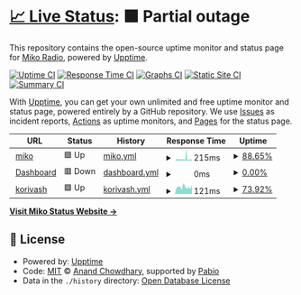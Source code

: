 # [📈 Live Status](https://status.mikoradio.com): <!--live status--> **🟧 Partial outage**

This repository contains the open-source uptime monitor and status page for [Miko Radio](https://status.mikoradio.com), powered by [Upptime](https://github.com/upptime/upptime).

[![Uptime CI](https://github.com/miko-radio/miko-radio.github.io/workflows/Uptime%20CI/badge.svg)](https://github.com/miko-radio/miko-radio.github.io/actions?query=workflow%3A%22Uptime+CI%22)
[![Response Time CI](https://github.com/miko-radio/miko-radio.github.io/workflows/Response%20Time%20CI/badge.svg)](https://github.com/miko-radio/miko-radio.github.io/actions?query=workflow%3A%22Response+Time+CI%22)
[![Graphs CI](https://github.com/miko-radio/miko-radio.github.io/workflows/Graphs%20CI/badge.svg)](https://github.com/miko-radio/miko-radio.github.io/actions?query=workflow%3A%22Graphs+CI%22)
[![Static Site CI](https://github.com/miko-radio/miko-radio.github.io/workflows/Static%20Site%20CI/badge.svg)](https://github.com/miko-radio/miko-radio.github.io/actions?query=workflow%3A%22Static+Site+CI%22)
[![Summary CI](https://github.com/miko-radio/miko-radio.github.io/workflows/Summary%20CI/badge.svg)](https://github.com/miko-radio/miko-radio.github.io/actions?query=workflow%3A%22Summary+CI%22)

With [Upptime](https://upptime.js.org), you can get your own unlimited and free uptime monitor and status page, powered entirely by a GitHub repository. We use [Issues](https://github.com/miko-radio/miko-radio.github.io/issues) as incident reports, [Actions](https://github.com/miko-radio/miko-radio.github.io/actions) as uptime monitors, and [Pages](https://status.mikoradio.com) for the status page.

<!--start: status pages-->
<!-- This summary is generated by Upptime (https://github.com/upptime/upptime) -->
<!-- Do not edit this manually, your changes will be overwritten -->
<!-- prettier-ignore -->
| URL | Status | History | Response Time | Uptime |
| --- | ------ | ------- | ------------- | ------ |
| <img alt="" src="https://icons.duckduckgo.com/ip3/mikoradio.com.ico" height="13"> [miko](https://mikoradio.com/) | 🟩 Up | [miko.yml](https://github.com/Miko-Radio/miko-radio.github.io/commits/HEAD/history/miko.yml) | <details><summary><img alt="Response time graph" src="./graphs/miko/response-time-week.png" height="20"> 215ms</summary><br><a href="https://miko-radio.github.io/miko-radio.github.io/history/miko"><img alt="Response time 178" src="https://img.shields.io/endpoint?url=https%3A%2F%2Fraw.githubusercontent.com%2FMiko-Radio%2Fmiko-radio.github.io%2FHEAD%2Fapi%2Fmiko%2Fresponse-time.json"></a><br><a href="https://miko-radio.github.io/miko-radio.github.io/history/miko"><img alt="24-hour response time 241" src="https://img.shields.io/endpoint?url=https%3A%2F%2Fraw.githubusercontent.com%2FMiko-Radio%2Fmiko-radio.github.io%2FHEAD%2Fapi%2Fmiko%2Fresponse-time-day.json"></a><br><a href="https://miko-radio.github.io/miko-radio.github.io/history/miko"><img alt="7-day response time 215" src="https://img.shields.io/endpoint?url=https%3A%2F%2Fraw.githubusercontent.com%2FMiko-Radio%2Fmiko-radio.github.io%2FHEAD%2Fapi%2Fmiko%2Fresponse-time-week.json"></a><br><a href="https://miko-radio.github.io/miko-radio.github.io/history/miko"><img alt="30-day response time 207" src="https://img.shields.io/endpoint?url=https%3A%2F%2Fraw.githubusercontent.com%2FMiko-Radio%2Fmiko-radio.github.io%2FHEAD%2Fapi%2Fmiko%2Fresponse-time-month.json"></a><br><a href="https://miko-radio.github.io/miko-radio.github.io/history/miko"><img alt="1-year response time 178" src="https://img.shields.io/endpoint?url=https%3A%2F%2Fraw.githubusercontent.com%2FMiko-Radio%2Fmiko-radio.github.io%2FHEAD%2Fapi%2Fmiko%2Fresponse-time-year.json"></a></details> | <details><summary><a href="https://miko-radio.github.io/miko-radio.github.io/history/miko">88.65%</a></summary><a href="https://miko-radio.github.io/miko-radio.github.io/history/miko"><img alt="All-time uptime 99.38%" src="https://img.shields.io/endpoint?url=https%3A%2F%2Fraw.githubusercontent.com%2FMiko-Radio%2Fmiko-radio.github.io%2FHEAD%2Fapi%2Fmiko%2Fuptime.json"></a><br><a href="https://miko-radio.github.io/miko-radio.github.io/history/miko"><img alt="24-hour uptime 100.00%" src="https://img.shields.io/endpoint?url=https%3A%2F%2Fraw.githubusercontent.com%2FMiko-Radio%2Fmiko-radio.github.io%2FHEAD%2Fapi%2Fmiko%2Fuptime-day.json"></a><br><a href="https://miko-radio.github.io/miko-radio.github.io/history/miko"><img alt="7-day uptime 88.65%" src="https://img.shields.io/endpoint?url=https%3A%2F%2Fraw.githubusercontent.com%2FMiko-Radio%2Fmiko-radio.github.io%2FHEAD%2Fapi%2Fmiko%2Fuptime-week.json"></a><br><a href="https://miko-radio.github.io/miko-radio.github.io/history/miko"><img alt="30-day uptime 97.28%" src="https://img.shields.io/endpoint?url=https%3A%2F%2Fraw.githubusercontent.com%2FMiko-Radio%2Fmiko-radio.github.io%2FHEAD%2Fapi%2Fmiko%2Fuptime-month.json"></a><br><a href="https://miko-radio.github.io/miko-radio.github.io/history/miko"><img alt="1-year uptime 99.38%" src="https://img.shields.io/endpoint?url=https%3A%2F%2Fraw.githubusercontent.com%2FMiko-Radio%2Fmiko-radio.github.io%2FHEAD%2Fapi%2Fmiko%2Fuptime-year.json"></a></details>
| <img alt="" src="https://icons.duckduckgo.com/ip3/45.141.24.109.ico" height="13"> [Dashboard](http://45.141.24.109) | 🟥 Down | [dashboard.yml](https://github.com/Miko-Radio/miko-radio.github.io/commits/HEAD/history/dashboard.yml) | <details><summary><img alt="Response time graph" src="./graphs/dashboard/response-time-week.png" height="20"> 0ms</summary><br><a href="https://miko-radio.github.io/miko-radio.github.io/history/dashboard"><img alt="Response time 69" src="https://img.shields.io/endpoint?url=https%3A%2F%2Fraw.githubusercontent.com%2FMiko-Radio%2Fmiko-radio.github.io%2FHEAD%2Fapi%2Fdashboard%2Fresponse-time.json"></a><br><a href="https://miko-radio.github.io/miko-radio.github.io/history/dashboard"><img alt="24-hour response time 0" src="https://img.shields.io/endpoint?url=https%3A%2F%2Fraw.githubusercontent.com%2FMiko-Radio%2Fmiko-radio.github.io%2FHEAD%2Fapi%2Fdashboard%2Fresponse-time-day.json"></a><br><a href="https://miko-radio.github.io/miko-radio.github.io/history/dashboard"><img alt="7-day response time 0" src="https://img.shields.io/endpoint?url=https%3A%2F%2Fraw.githubusercontent.com%2FMiko-Radio%2Fmiko-radio.github.io%2FHEAD%2Fapi%2Fdashboard%2Fresponse-time-week.json"></a><br><a href="https://miko-radio.github.io/miko-radio.github.io/history/dashboard"><img alt="30-day response time 0" src="https://img.shields.io/endpoint?url=https%3A%2F%2Fraw.githubusercontent.com%2FMiko-Radio%2Fmiko-radio.github.io%2FHEAD%2Fapi%2Fdashboard%2Fresponse-time-month.json"></a><br><a href="https://miko-radio.github.io/miko-radio.github.io/history/dashboard"><img alt="1-year response time 69" src="https://img.shields.io/endpoint?url=https%3A%2F%2Fraw.githubusercontent.com%2FMiko-Radio%2Fmiko-radio.github.io%2FHEAD%2Fapi%2Fdashboard%2Fresponse-time-year.json"></a></details> | <details><summary><a href="https://miko-radio.github.io/miko-radio.github.io/history/dashboard">0.00%</a></summary><a href="https://miko-radio.github.io/miko-radio.github.io/history/dashboard"><img alt="All-time uptime 31.44%" src="https://img.shields.io/endpoint?url=https%3A%2F%2Fraw.githubusercontent.com%2FMiko-Radio%2Fmiko-radio.github.io%2FHEAD%2Fapi%2Fdashboard%2Fuptime.json"></a><br><a href="https://miko-radio.github.io/miko-radio.github.io/history/dashboard"><img alt="24-hour uptime 0.00%" src="https://img.shields.io/endpoint?url=https%3A%2F%2Fraw.githubusercontent.com%2FMiko-Radio%2Fmiko-radio.github.io%2FHEAD%2Fapi%2Fdashboard%2Fuptime-day.json"></a><br><a href="https://miko-radio.github.io/miko-radio.github.io/history/dashboard"><img alt="7-day uptime 0.00%" src="https://img.shields.io/endpoint?url=https%3A%2F%2Fraw.githubusercontent.com%2FMiko-Radio%2Fmiko-radio.github.io%2FHEAD%2Fapi%2Fdashboard%2Fuptime-week.json"></a><br><a href="https://miko-radio.github.io/miko-radio.github.io/history/dashboard"><img alt="30-day uptime 1.38%" src="https://img.shields.io/endpoint?url=https%3A%2F%2Fraw.githubusercontent.com%2FMiko-Radio%2Fmiko-radio.github.io%2FHEAD%2Fapi%2Fdashboard%2Fuptime-month.json"></a><br><a href="https://miko-radio.github.io/miko-radio.github.io/history/dashboard"><img alt="1-year uptime 31.44%" src="https://img.shields.io/endpoint?url=https%3A%2F%2Fraw.githubusercontent.com%2FMiko-Radio%2Fmiko-radio.github.io%2FHEAD%2Fapi%2Fdashboard%2Fuptime-year.json"></a></details>
| <img alt="" src="https://icons.duckduckgo.com/ip3/www.korivash.com.ico" height="13"> [korivash](https://www.korivash.com/) | 🟩 Up | [korivash.yml](https://github.com/Miko-Radio/miko-radio.github.io/commits/HEAD/history/korivash.yml) | <details><summary><img alt="Response time graph" src="./graphs/korivash/response-time-week.png" height="20"> 121ms</summary><br><a href="https://miko-radio.github.io/miko-radio.github.io/history/korivash"><img alt="Response time 235" src="https://img.shields.io/endpoint?url=https%3A%2F%2Fraw.githubusercontent.com%2FMiko-Radio%2Fmiko-radio.github.io%2FHEAD%2Fapi%2Fkorivash%2Fresponse-time.json"></a><br><a href="https://miko-radio.github.io/miko-radio.github.io/history/korivash"><img alt="24-hour response time 119" src="https://img.shields.io/endpoint?url=https%3A%2F%2Fraw.githubusercontent.com%2FMiko-Radio%2Fmiko-radio.github.io%2FHEAD%2Fapi%2Fkorivash%2Fresponse-time-day.json"></a><br><a href="https://miko-radio.github.io/miko-radio.github.io/history/korivash"><img alt="7-day response time 121" src="https://img.shields.io/endpoint?url=https%3A%2F%2Fraw.githubusercontent.com%2FMiko-Radio%2Fmiko-radio.github.io%2FHEAD%2Fapi%2Fkorivash%2Fresponse-time-week.json"></a><br><a href="https://miko-radio.github.io/miko-radio.github.io/history/korivash"><img alt="30-day response time 138" src="https://img.shields.io/endpoint?url=https%3A%2F%2Fraw.githubusercontent.com%2FMiko-Radio%2Fmiko-radio.github.io%2FHEAD%2Fapi%2Fkorivash%2Fresponse-time-month.json"></a><br><a href="https://miko-radio.github.io/miko-radio.github.io/history/korivash"><img alt="1-year response time 235" src="https://img.shields.io/endpoint?url=https%3A%2F%2Fraw.githubusercontent.com%2FMiko-Radio%2Fmiko-radio.github.io%2FHEAD%2Fapi%2Fkorivash%2Fresponse-time-year.json"></a></details> | <details><summary><a href="https://miko-radio.github.io/miko-radio.github.io/history/korivash">73.92%</a></summary><a href="https://miko-radio.github.io/miko-radio.github.io/history/korivash"><img alt="All-time uptime 97.91%" src="https://img.shields.io/endpoint?url=https%3A%2F%2Fraw.githubusercontent.com%2FMiko-Radio%2Fmiko-radio.github.io%2FHEAD%2Fapi%2Fkorivash%2Fuptime.json"></a><br><a href="https://miko-radio.github.io/miko-radio.github.io/history/korivash"><img alt="24-hour uptime 100.00%" src="https://img.shields.io/endpoint?url=https%3A%2F%2Fraw.githubusercontent.com%2FMiko-Radio%2Fmiko-radio.github.io%2FHEAD%2Fapi%2Fkorivash%2Fuptime-day.json"></a><br><a href="https://miko-radio.github.io/miko-radio.github.io/history/korivash"><img alt="7-day uptime 73.92%" src="https://img.shields.io/endpoint?url=https%3A%2F%2Fraw.githubusercontent.com%2FMiko-Radio%2Fmiko-radio.github.io%2FHEAD%2Fapi%2Fkorivash%2Fuptime-week.json"></a><br><a href="https://miko-radio.github.io/miko-radio.github.io/history/korivash"><img alt="30-day uptime 93.89%" src="https://img.shields.io/endpoint?url=https%3A%2F%2Fraw.githubusercontent.com%2FMiko-Radio%2Fmiko-radio.github.io%2FHEAD%2Fapi%2Fkorivash%2Fuptime-month.json"></a><br><a href="https://miko-radio.github.io/miko-radio.github.io/history/korivash"><img alt="1-year uptime 97.91%" src="https://img.shields.io/endpoint?url=https%3A%2F%2Fraw.githubusercontent.com%2FMiko-Radio%2Fmiko-radio.github.io%2FHEAD%2Fapi%2Fkorivash%2Fuptime-year.json"></a></details>

<!--end: status pages-->

[**Visit Miko Status Website →**](https://status.mikoradio.com)

## 📄 License

- Powered by: [Upptime](https://github.com/upptime/upptime)
- Code: [MIT](./LICENSE) © [Anand Chowdhary](https://anandchowdhary.com), supported by [Pabio](https://pabio.com)
- Data in the `./history` directory: [Open Database License](https://opendatacommons.org/licenses/odbl/1-0/)

